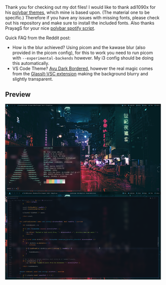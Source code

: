 Thank you for checking out my dot files! I would like to thank adi1090x for his [polybar themes](https://github.com/adi1090x/polybar-themes), which mine is based upon. (The material one to be specific.) Therefore if you have any issues with missing fonts, please check out his repository and make sure to install the included fonts. Also thanks PrayagS for your nice [polybar spotify script](https://github.com/PrayagS/polybar-spotify).

Quick FAQ from the Reddit post:
* How is the blur achieved? Using picom and the kawase blur (also provided in the picom config), for this to work you need to run picom with `--experimental-backends` however. My i3 config should be doing this automatically.
* VS Code Theme? [Ayu Dark Bordered](https://marketplace.visualstudio.com/items?itemName=teabyii.ayu), however the real magic comes from the [GlassIt-VSC extension](https://marketplace.visualstudio.com/items?itemName=s-nlf-fh.glassit) making the background blurry and slightly transparent.


## Preview
![Alt text](preview.png?raw=true "Preview")

